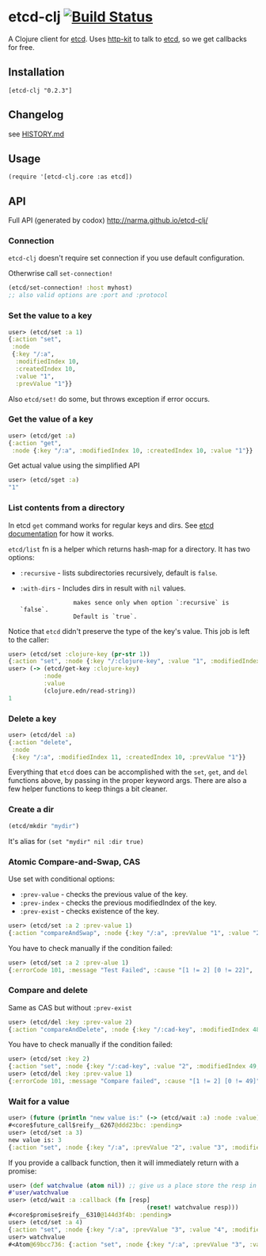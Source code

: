 # etcd-clj [![Build Status](https://travis-ci.org/narma/etcd-clj.svg?branch=master)](https://travis-ci.org/narma/etcd-clj)

A Clojure client for [etcd].
Uses [http-kit] to talk to [etcd], so we get callbacks for free.

## Installation

`[etcd-clj "0.2.3"]`

## Changelog

see [HISTORY.md](https://github.com/narma/etcd-clj/blob/master/HISTORY.md)

## Usage
`(require '[etcd-clj.core :as etcd])`

## API

Full API (generated by codox) http://narma.github.io/etcd-clj/

### Connection

`etcd-clj` doesn't require set connection if you use default configuration.

Otherwrise call `set-connection!`

```clojure
(etcd/set-connection! :host myhost)
;; also valid options are :port and :protocol
```

### Set the value to a key

```clojure
user> (etcd/set :a 1)
{:action "set",
 :node
 {:key "/:a",
  :modifiedIndex 10,
  :createdIndex 10,
  :value "1",
  :prevValue "1"}}
```

Also `etcd/set!` do some, but throws exception if error occurs.


### Get the value of a key

```clojure
user> (etcd/get :a)
{:action "get",
 :node {:key "/:a", :modifiedIndex 10, :createdIndex 10, :value "1"}}
```

Get actual value using the simplified API
```clojure
user> (etcd/sget :a)
"1"
```

### List contents from a directory

In etcd `get` command works for regular keys and dirs.
See [etcd documentation](https://github.com/coreos/etcd/blob/master/Documentation/api.md) for how it works.

`etcd/list` fn is a helper which returns hash-map for a directory.
It has two options:

* `:recursive`     - lists subdirectories recursively, default is `false`.
* `:with-dirs`     - Includes dirs in result with `nil` values.
 
                     makes sence only when option `:recursive` is `false`.
                     Default is `true`.


Notice that `etcd` didn't preserve the type of the key's value. This job is left to the caller:

```clojure
user> (etcd/set :clojure-key (pr-str 1))
{:action "set", :node {:key "/:clojure-key", :value "1", :modifiedIndex 14, :createdIndex 14}
user> (-> (etcd/get-key :clojure-key)
          :node
          :value
          (clojure.edn/read-string))
1

```

### Delete a key

```clojure
user> (etcd/del :a)
{:action "delete",
 :node
 {:key "/:a", :modifiedIndex 11, :createdIndex 10, :prevValue "1"}}
 ```


Everything that `etcd` does can be accomplished with the `set`, `get`, and `del` functions above, by passing in the proper keyword args. There are also a few helper functions to keep things a bit cleaner.


### Create a dir

```clojure
(etcd/mkdir "mydir")
```
It's alias for `(set "mydir" nil :dir true)`


### Atomic Compare-and-Swap, CAS

Use set with conditional options:
* `:prev-value` - checks the previous value of the key.
* `:prev-index` - checks the previous modifiedIndex of the key.
* `:prev-exist` - checks existence of the key.

```clojure
user> (etcd/set :a 2 :prev-value 1)
{:action "compareAndSwap", :node {:key "/:a", :prevValue "1", :value "2", :modifiedIndex 15, :createdIndex 13}}
```

You have to check manually if the condition failed:

```clojure
user> (etcd/set :a 2 :prev-alue 1)
{:errorCode 101, :message "Test Failed", :cause "[1 != 2] [0 != 22]", :index 22}
```

### Compare and delete
Same as CAS but without `:prev-exist`

```clojure
user> (etcd/del :key :prev-value 2)
{:action "compareAndDelete", :node {:key "/:cad-key", :modifiedIndex 48, :createdIndex 47}, :prevNode {:key "/:cad-key", :value "2", :modifiedIndex 47, :createdIndex 47}}
```

You have to check manually if the condition failed:

```clojure
user> (etcd/set :key 2)
{:action "set", :node {:key "/:cad-key", :value "2", :modifiedIndex 49, :createdIndex 49}}
user> (etcd/del :key :prev-value 1)
{:errorCode 101, :message "Compare failed", :cause "[1 != 2] [0 != 49]", :index 49}
```

### Wait for a value

```clojure
user> (future (println "new value is:" (-> (etcd/wait :a) :node :value)))
#<core$future_call$reify__6267@ddd23bc: :pending>
user> (etcd/set :a 3)
new value is: 3
{:action "set", :node {:key "/:a", :prevValue "2", :value "3", :modifiedIndex 16, :createdIndex 16}}
```

If you provide a callback function, then it will immediately return with a promise:

```clojure
user> (def watchvalue (atom nil)) ;; give us a place store the resp in the callback
#'user/watchvalue
user> (etcd/wait :a :callback (fn [resp]
                                       (reset! watchvalue resp)))
#<core$promise$reify__6310@144d3f4b: :pending>
user> (etcd/set :a 4)
{:action "set", :node {:key "/:a", :prevValue "3", :value "4", :modifiedIndex 20, :createdIndex 20}}
user> watchvalue
#<Atom@69bcc736: {:action "set", :node {:key "/:a", :prevValue "3", :value "4", :modifiedIndex 20, :createdIndex 20}}>
```

[etcd]: https://github.com/coreos/etcd
[http-kit]: http://http-kit.org/

